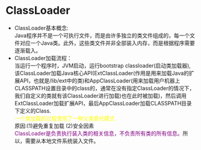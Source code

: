 # ClassLoader  
+ ClassLoader基本概念:   
    Java程序并不是一个可执行文件，而是由许多独立的类文件组成的，每一个文件对应一个Java类。此外，这些类文件并非全部装入内存，而是根据程序需要逐渐载入。
+ ClassLoader加载流程：  
    当运行一个程序时，JVM启动，运行bootstrap classloader(启动类加载器),该ClassLoader加载Java核心API(ExtClassLoader(作用是用来加载Java的扩展API，也就是/lib/ext中的类)和AppClassLoader(用来加载用户机器上CLASSPATH设置目录中的class的，通常在没有指定ClassLoader的情况下，我们自定义的类就有该ClassLoader进行加载)也在此时被加载)，然后调用ExtClassLoader加载扩展API，最后AppClassLoader加载CLASSPATH目录下定义的Class.  
<font color="yellow">一个类加载的过程使用了一种父类委托模式</font>   
原因:(1)避免重复加载
    (2)安全因素  
<font color="purple">ClassLoader是负责执行装入类的相关信息，不负责所有类的所有信息。</font>所以，需要从本地文件系统装入文件。
    
